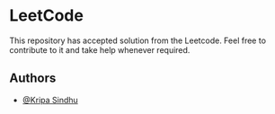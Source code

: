 
# LeetCode

This repository has accepted solution from the Leetcode. Feel free to contribute to it and take help whenever required.


## Authors

- [@Kripa Sindhu](https://www.github.com/kripasindhu-007)

